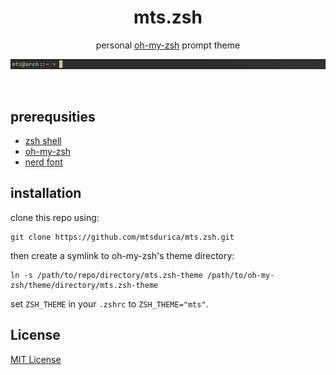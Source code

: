<h1 align="center">mts.zsh</h1>

<p align="center">personal <a href="https://ohmyz.sh/">oh-my-zsh</a> prompt theme</p>
<p align="center">
  <img src="media/screenshot.png" alt="mts.zsh" />
</p>
<br />

## prerequsities

- [zsh shell](https://www.zsh.org/)
- [oh-my-zsh](https://ohmyz.sh/)
- [nerd font](https://www.nerdfonts.com/)

## installation

clone this repo using:

```
git clone https://github.com/mtsdurica/mts.zsh.git
```
then create a symlink to oh-my-zsh's theme directory:

```
ln -s /path/to/repo/directory/mts.zsh-theme /path/to/oh-my-zsh/theme/directory/mts.zsh-theme
```

set `ZSH_THEME` in your `.zshrc` to `ZSH_THEME="mts"`.

## License

[MIT License](./LICENSE)